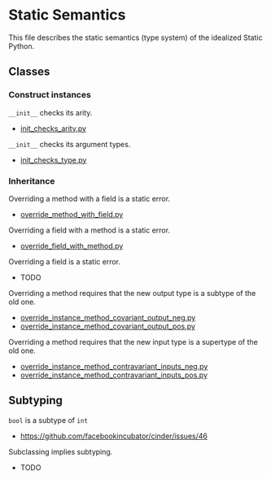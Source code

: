 # Static Semantics

This file describes the static semantics (type system) of the idealized Static Python.

## Classes

### Construct instances

`__init__` checks its arity.

* [init_checks_arity.py](./conformance_suite/init_checks_arity.py)

`__init__` checks its argument types.

* [init_checks_type.py](./conformance_suite/init_checks_type.py)

### Inheritance

Overriding a method with a field is a static error.

* [override_method_with_field.py](./conformance_suite/override_method_with_field.py)

Overriding a field with a method is a static error.

* [override_field_with_method.py](./conformance_suite/override_field_with_method.py)

Overriding a field is a static error.

* TODO

Overriding a method requires that the new output type is a subtype of the old one.

* [override_instance_method_covariant_output_neg.py](./conformance_suite/override_instance_method_covariant_output_neg.py)
* [override_instance_method_covariant_output_pos.py](./conformance_suite/override_instance_method_covariant_output_pos.py)

Overriding a method requires that the new input type is a supertype of the old one.

* [override_instance_method_contravariant_inputs_neg.py](./conformance_suite/override_instance_method_contravariant_inputs_neg.py)
* [override_instance_method_contravariant_inputs_pos.py](./conformance_suite/override_instance_method_contravariant_inputs_pos.py)

## Subtyping

`bool` is a subtype of `int`

* https://github.com/facebookincubator/cinder/issues/46

Subclassing implies subtyping.

* TODO